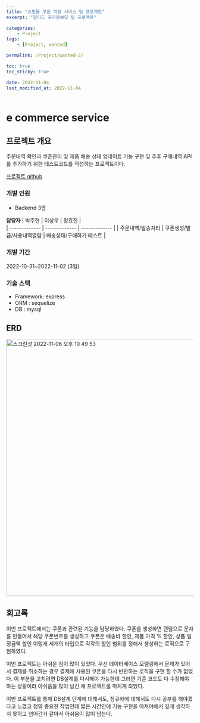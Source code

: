 ```yaml
---
title: "쇼핑몰 쿠폰 적용 서비스 팀 프로젝트"
excerpt: "원티드 프리온보딩 팀 프로젝트"

categories:
    - Project
tags:
    - [Project, wanted]

permalink: /Project/wanted-2/

toc: true
toc_sticky: true

date: 2022-11-04
last_modified_at: 2022-11-04
---
```


# e commerce service

## 프로젝트 개요

주문내역 확인과 쿠폰관리 및 제품 배송 상태 업데이트 기능 구현 및 추후 구매내역 API를 추가하기 위한 테스트코드를 작성하는 프로젝트이다.

[프로젝트 github](https://github.com/PreOnboarding-Team-F/e_commerce_management)

### 개발 인원
- Backend 3명

**담당자**
| 박주현  | 이상우 | 정효진 |  
| ------------- | ------------- | ------------- |
| 주문내역/발송처리 | 쿠폰생성/발급/사용내역열람 | 배송상태/구매하기 테스트 |  

### 개발 기간
2022-10-31~2022-11-02 (3일)

### 기술 스택
- Framework: express
- ORM : sequelize
- DB : mysql

## ERD
<img width="689" alt="스크린샷 2022-11-06 오후 10 49 53" src="https://user-images.githubusercontent.com/70467297/200174677-8f99e4aa-3cdb-4377-80df-546ec001e17c.png">

## 회고록

이번 프로젝트에서는 쿠폰과 관련된 기능을 담당하였다. 쿠폰을 생성하면 랜덤으로 문자를 만들어서 해당 쿠폰번호를 생성하고 쿠폰은 배송비 할인, 제품 가격 % 할인, 상품 일정금액 할인 이렇게 세개의 타입으로 각각의 할인 범위를 정해서 생성하는 로직으로 구현하였다. 

이번 프로젝트는 아쉬운 점이 많이 있었다. 우선 데이터베이스 모델링에서 문제가 있어서 결제를 취소하는 경우 결제에 사용된 쿠폰을 다시 반환하는 로직을 구현 할 수가 없었다. 이 부분을 고치려면 DB설계를 다시해야 가능한데 그러면 기존 코드도 다 수정해야하는 상황이라 아쉬움을 많이 남긴 채 프로젝트를 마치게 되었다. 

이번 프로젝트를 통해 DB설계 단계에 대해서도, 정규화에 대해서도 다시 공부를 해야겠다고 느꼈고 정말 중요한 작업인데 짧은 시간안에 기능 구현을 마쳐야해서 깊게 생각하지 못하고 넘어간거 같아서 아쉬움이 많이 남는다. 